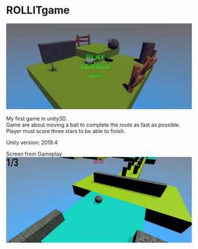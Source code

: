 # ROLLITgame

![menu](https://github.com/Izack34/ROLLITgame/blob/master/Mainmenu.PNG)

My first game in unity3D.  
Game are about moving a ball to complete the route as fast as possible.  
Player must score three stars to be able to finish.

Unity version: 2019.4

Screen from Gameplay  
![gameplay](https://github.com/Izack34/ROLLITgame/blob/master/Ingamescreen.PNG)

